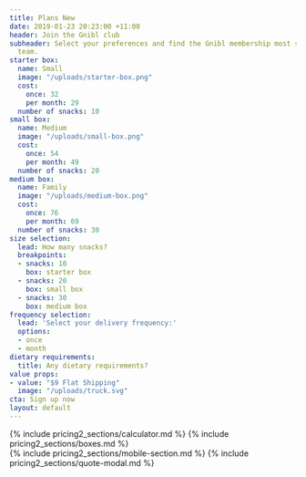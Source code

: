 ```yaml
---
title: Plans New
date: 2019-01-23 20:23:00 +11:00
header: Join the Gnibl club
subheader: Select your preferences and find the Gnibl membership most suited to your
  team.
starter box:
  name: Small
  image: "/uploads/starter-box.png"
  cost:
    once: 32
    per month: 29
  number of snacks: 10
small box:
  name: Medium
  image: "/uploads/small-box.png"
  cost:
    once: 54
    per month: 49
  number of snacks: 20
medium box:
  name: Family
  image: "/uploads/medium-box.png"
  cost:
    once: 76
    per month: 69
  number of snacks: 30
size selection:
  lead: How many snacks?
  breakpoints:
  - snacks: 10
    box: starter box
  - snacks: 20
    box: small box
  - snacks: 30
    box: medium box
frequency selection:
  lead: 'Select your delivery frequency:'
  options:
  - once
  - month
dietary requirements:
  title: Any dietary requirements?
value props:
- value: "$9 Flat Shipping"
  image: "/uploads/truck.svg"
cta: Sign up now
layout: default
---
```


<main class="pricing fixed-header dotted-bg">
<div class="desktop">
<div class="table"></div>
{% include pricing2_sections/calculator.md %}
{% include pricing2_sections/boxes.md %}
</div>
{% include pricing2_sections/mobile-section.md %}
  {% include pricing2_sections/quote-modal.md %}
</main>
